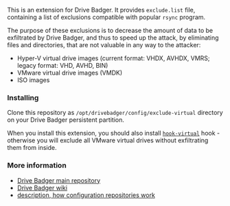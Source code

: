 This is an extension for Drive Badger. It provides `exclude.list` file, containing a list of exclusions compatible with popular `rsync` program.

The purpose of these exclusions is to decrease the amount of data to be exfiltrated by Drive Badger, and thus to speed up the attack,
by eliminating files and directories, that are not valuable in any way to the attacker:

- Hyper-V virtual drive images (current format: VHDX, AVHDX, VMRS; legacy format: VHD, AVHD, BIN)
- VMware virtual drive images (VMDK)
- ISO images

### Installing

Clone this repository as `/opt/drivebadger/config/exclude-virtual` directory on your Drive Badger persistent partition.

When you install this extension, you should also install [`hook-virtual`](https://github.com/drivebadger/hook-virtual)
hook - otherwise you will exclude all VMware virtual drives without exfiltrating them from inside.


### More information

- [Drive Badger main repository](https://github.com/drivebadger/drivebadger)
- [Drive Badger wiki](https://github.com/drivebadger/drivebadger/wiki)
- [description, how configuration repositories work](https://github.com/drivebadger/drivebadger/wiki/Configuration-repositories)
